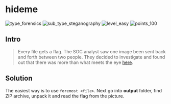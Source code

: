 # hideme

![type_forensics](https://img.shields.io/badge/type-forensics-red)
![sub_type_steganography](https://img.shields.io/badge/sub_type-steganography-orange)
![level_easy](https://img.shields.io/badge/level-easy-green)
![points_100](https://img.shields.io/badge/points-100-blue)

## Intro
> Every file gets a flag.
> The SOC analyst saw one image been sent back and forth between two people. They decided to investigate and found out that there was more than what meets the eye [here](https://artifacts.picoctf.net/c/258/flag.png).

## Solution
The easiest way is to use `foremost <file>`. Next go into **output** folder, find ZIP archive, unpack it and read the flag from the picture.